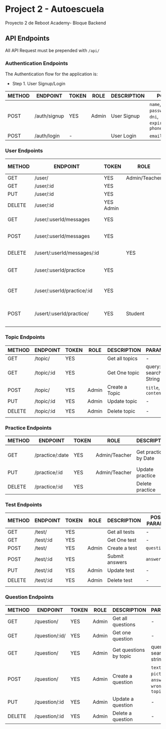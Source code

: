 # Project 2 - Autoescuela
Proyecto 2 de Reboot Academy- Bloque Backend

## API Endpoints

All API Request must be prepended with `/api/`


### Authentication Endpoints

The Authentication flow for the application is:

- Step 1. User Signup/Login

METHOD | ENDPOINT         | TOKEN |ROLE| DESCRIPTION              | POST PARAMS                                     | RETURNS
-------|------------------|-------|----|----------------------|-------------------------------------------------|--------------------
POST   | /auth/signup     | YES    |Admin|User Signup              | `name`, `lastName`, `email`, `password`, `address`, `dni`, `expireDate`,`birthDate`, `phone`  | `token`
POST   | /auth/login      | -     |      |User Login               | `email`, `password`                             | `token`

### User Endpoints
METHOD | ENDPOINT         | TOKEN |ROLE| DESCRIPTION              | POST PARAMS                                     | RETURNS
-------|------------------|-------|----|----------------------|-------------------------------------------------|--------------------
GET   | /user/     | YES     |Admin/Teacher|Get all users            | -  | `profile`
GET   | /user/:id     | YES    | | Get one user            | -  | `profilet`
PUT   | /user/:id     | YES     || Update user            | -  | `profile`
DELETE  | /user/:id     | YES    Admin| | Delete user             | -  | `student deleted`
GET   | /user/:userId/messages     | YES   |  | Check Messages            | - | messages
POST   | /user/:userId/messages     | YES  |   | Send Message              | `text`, `toTeacher`  | Message sent to `toTeacher.email`
DELETE   | /usert/:userId/messages/:id |    | YES     | Delete Message              |`messageId`   | Message deleted
GET   | /user/:userId/practice   | YES  |   | Get all practices by userId        | query: search String  | `practice`
GET   | /user/:userId/practice/:id   | YES  |   | Get one practice for a userId        | query: search String  | `practice`
POST   | /usert/:userId/practice/     | YES |Student| Create a practice         | `student`, `startTime`, `finishTime`, `date` | `practice`


### Topic Endpoints
METHOD | ENDPOINT         | TOKEN |ROLE| DESCRIPTION              | PARAMS                                     | RETURNS
-------|------------------|-------|-----|---------------------|-------------------------------------------------|--------------------
GET   | /topic/     | YES     |     |Get all topics           | -  | `topics`
GET   | /topic/:id     | YES  |   | Get One topic          | query: search String  | `topic`
POST   | /topic/     | YES    |Admin | Create a Topic         | `title`, `content`  | `topic`
PUT   | /topic/:id     | YES  |Admin   | Update topic              | -  | `topic`
DELETE  | /topic/:id     | YES |Admin    | Delete topic              | -  | `Topic deleted`

### Practice Endpoints

METHOD | ENDPOINT         | TOKEN |ROLE| DESCRIPTION              | PARAMS                                     | RETURNS
-------|------------------|-------|-----|---------------------|-------------------------------------------------|--------------------
GET   | /practice/:date    | YES  |Admin/Teacher| Get practices by Date         | query: search Date  | `practice`
PUT   | /practice/:id     | YES   |Admin/Teacher| Update practice              | -  | `practice updated`
DELETE   | /practice/:id     | YES |     | Delete practice              | -  | `practice deleted`


### Test Endpoints
METHOD | ENDPOINT         | TOKEN | ROLE| DESCRIPTION              | POST PARAMS                                     | RETURNS
-------|------------------|-------|-----|--------------------------|-------------------------------------------------|--------------------
GET   | /test/     | YES     | | Get all tests           | -  | `tests`
GET   | /test/:id     | YES     | | Get One test        | -  | `test`
POST   | /test/     | YES     | Admin |Create a test         | `questions`  | `test`
POST   | /test/:id     | YES     | | Submit answers        | `answers`  | `results`
PUT   | /test/:id     | YES     | Admin |Update test             | -  | `test`
DELETE  | /test/:id     | YES     | Admin |Delete test            | -  | `Test deleted`

### Question Endpoints
METHOD | ENDPOINT         | TOKEN |ROLE| DESCRIPTION              | PARAMS                                     | RETURNS
-------|------------------|-------|----|--------------------------|-------------------------------------------------|--------------------
GET   | /question/     | YES     | Admin | Get all questions           | -  | `questions`
GET   | /question/:id/     | YES     | Admin | Get one question           | -  | `question`
GET   | /question/      | YES | Admin | Get questions by topic      | query: search string  | `questions`
POST   | /question/     | YES     | Admin | Create a question        | `text`, `picture`, `answer`, `wrong`, `topic` | `question`
PUT   | /question/:id     | YES     | Admin |Update a question            | -  | `question`
DELETE  | /question/:id     | YES     | Admin |Delete a question            | -  | `Question deleted`

